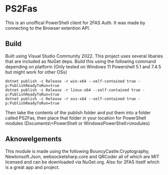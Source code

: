 # PS2Fas
This is an unoffical PowerShell client for 2FAS Auth.  It was made by connecting to the Browser extention API.

## Build
Built using Visual Studio Community 2022. This project uses several libaries that are included as NuGet deps.
Build this using the following command depending on platform (Only tested on Windows 11 Powershell 5.1 and 
7.4.5 but might work for other OSs)

```
dotnet publish -c Release -r win-x64 --self-contained true -p:PublishReadyToRun=true
dotnet publish -c Release -r linux-x64 --self-contained true -p:PublishReadyToRun=true
dotnet publish -c Release -r osx-x64 --self-contained true -p:PublishReadyToRun=true
```

Then take the contents of the publish folder and put them into a folder called PS2Fas, then place that folder in
your location for PowerShell modules (Documents\\\<PowerShell or WindowsPowerShell>\\modules)

## Aknowelgements
This module is made using the following BouncyCastle.Cryptography, Newtonsoft.Json, websocketsharp.core and
QRCoder all of which are MIT licensed and can be downloaded via NuGet.org. Also for 2FAS itself which is a great
app and project.

